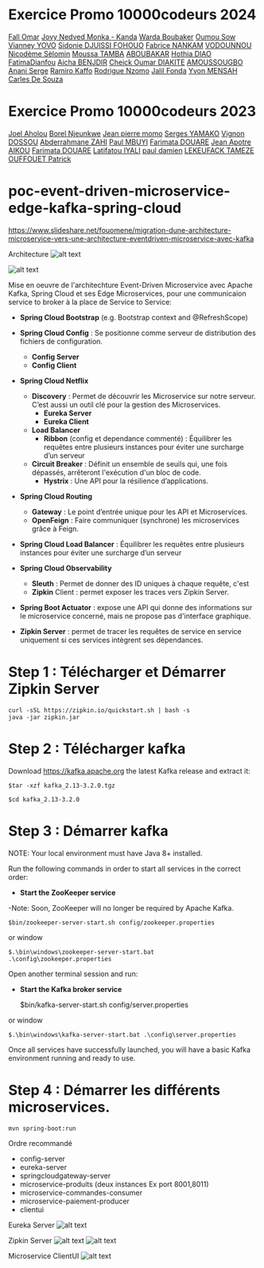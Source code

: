 # Exercice Promo 10000codeurs 2024

[Fall Omar](https://github.com/omar218)
[Jovy Nedved Monka - Kanda](https://github.com/jovyzabel)
[Warda Boubaker](https://github.com/wardabk)
[Oumou Sow](https://github.com/glowriousmou)
[Vianney YOVO](https://github.com/vianneyyovo)
[Sidonie DJUISSI FOHOUO](https://github.com/sidonieGit)
[Fabrice NANKAM](https://github.com/fabricenankam)
[VODOUNNOU Nicodème Sèlomin](https://github.com/NicoSelomin)
[Moussa TAMBA](https://github.com/tambamoussa)
[ABOUBAKAR](https://github.com/Aaboubakar)
[Hothia DIAO](https://github.com/hothiadiao)
[FatimaDianfou](https://github.com/FatimaDianfou)
[Aicha BENJDIR](https://github.com/AichaBenjdir)
[Cheick Oumar DIAKITE](https://github.com/Oumar72-HUB)
[AMOUSSOUGBO Anani Serge](https://github.com/SergeCodeur)
[Ramiro Kaffo](https://github.com/Ramirokaffo)
[Rodrigue Nzomo](https://github.com/RodrigueNzomo)
[Jalil Fonda](https://github.com/JalilGafar)
[Yvon MENSAH](https://github.com/Yvon-30)
[Carles De Souza](https://github.com/carlesdesouza)



 

# Exercice Promo 10000codeurs 2023

[Joel Aholou](https://github.com/ahjoel)
[Borel Njeunkwe](https://github.com/Lerob28)
[Jean pierre momo](https://github.com/MomoJeanPierre)
[Serges YAMAKO](https://github.com/yamakoserge)
[Vignon DOSSOU](https://github.com/vignondossou)
[Abderrahmane ZAHI](https://github.com/abderrahmanez)
[Paul MBUYI](https://github.com/PaulMbuyi)
[Farimata DOUARE](https://github.com/Fatim94)
[Jean Apotre AIKOU](https://github.com/jeanapotreaikou)
[Farimata DOUARE](https://github.com/Fatim94) 
[Latifatou IYALI](https://github.com/latifahamraou)
[paul damien](https://github.com/pauldamien) 
[LEKEUFACK TAMEZE](https://github.com/Lekeufack-Tameze)
[OUFFOUET Patrick](https://github.com/ouffouetpatrick)

# poc-event-driven-microservice-edge-kafka-spring-cloud



https://www.slideshare.net/fouomene/migration-dune-architecture-microservice-vers-une-architecture-eventdriven-microservice-avec-kafka

Architecture
![alt text](https://fouomene.com/event-driven-microservice-architecture.jpg)

![alt text](https://fouomene.com/microservice-broker-kafka.jpg)

Mise en oeuvre de l'architechture Event-Driven Microservice avec Apache Kafka, Spring Cloud et ses Edge Microservices, pour une communicaion service to broker à la place de Service to Service:

- **Spring Cloud Bootstrap** (e.g. Bootstrap context and @RefreshScope)

- **Spring Cloud Config** : Se positionne comme serveur de distribution des fichiers de configuration.
	- **Config Server**
	- **Config Client**
	
- **Spring Cloud Netflix** 
	- **Discovery** : Permet de découvrir les Microservice sur notre serveur. C’est aussi un outil clé pour la gestion des Microservices.
		- **Eureka Server**
		- **Eureka Client**
	- **Load Balancer**
		- **Ribbon** (config et dependance commenté) : Équilibrer les requêtes entre plusieurs instances pour éviter une surcharge d’un serveur
	- **Circuit Breaker** : Définit un ensemble de seuils qui, une fois dépassés, arrêteront l'exécution d'un bloc de code. 
		- **Hystrix** : Une API pour la résilience d’applications.
	
- **Spring Cloud Routing**
    - **Gateway** : Le point d’entrée unique pour les API et Microservices.
	- **OpenFeign** : Faire communiquer (synchrone) les microservices grâce à Feign.
	
- **Spring Cloud Load Balancer** : Équilibrer les requêtes entre plusieurs instances pour éviter une surcharge d’un serveur
	
- **Spring Cloud Observability**
    - **Sleuth** : Permet de donner des ID uniques à chaque requête, c'est 
	- **Zipkin** Client : permet exposer les traces vers Zipkin Server.
	
- **Spring Boot Actuator** : expose une API qui donne des informations sur le microservice concerné, mais ne propose pas d'interface graphique.

- **Zipkin Server** : permet de tracer les requêtes de service en service uniquement si ces services intègrent ses dépendances.


# Step 1 : Télécharger et Démarrer Zipkin Server
	curl -sSL https://zipkin.io/quickstart.sh | bash -s
	java -jar zipkin.jar


# Step 2 : Télécharger kafka

Download https://kafka.apache.org the latest Kafka release and extract it:

    $tar -xzf kafka_2.13-3.2.0.tgz

    $cd kafka_2.13-3.2.0


# Step 3 : Démarrer kafka

NOTE: Your local environment must have Java 8+ installed.

Run the following commands in order to start all services in the correct order:

- **Start the ZooKeeper service**

-Note: Soon, ZooKeeper will no longer be required by Apache Kafka.

    $bin/zookeeper-server-start.sh config/zookeeper.properties

or window

    $.\bin\windows\zookeeper-server-start.bat .\config\zookeeper.properties

Open another terminal session and run:

- **Start the Kafka broker service**


    $bin/kafka-server-start.sh config/server.properties

or window

    $.\bin\windows\kafka-server-start.bat .\config\server.properties

Once all services have successfully launched, you will have a basic Kafka environment running and ready to use.

# Step 4 : Démarrer les différents microservices.
	mvn spring-boot:run
Ordre recommandé
- config-server
- eureka-server
- springcloudgateway-server
- microservice-produits (deux instances Ex port 8001,8011)
- microservice-commandes-consumer
- microservice-paiement-producer
- clientui


Eureka Server
![alt text](https://fouomene.com/eureka-server.jpg)

Zipkin Server
![alt text](https://fouomene.com/zipkin-kafka1.jpg)
![alt text](https://fouomene.com/zipkin-kafka2.jpg)

Microservice ClientUI
![alt text](https://fouomene.com/minicommerce.jpg) 




